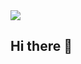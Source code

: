 <img src="https://capsule-render.vercel.app/api?type=soft&color=000000&height=200&section=header&text=Fakeshustar&fontColor=FFFFFF&fontSize=40&animation=blinking&theme=apprentice"/>

## Hi there 👋

<!--
**Shumurai02/Shumurai02** is a ✨ _special_ ✨ repository because its `README.md` (this file) appears on your GitHub profile.

Here are some ideas to get you started:

- 🔭 I’m currently working on ...
- 🌱 I’m currently learning ...
- 👯 I’m looking to collaborate on ...
- 🤔 I’m looking for help with ...
- 💬 Ask me about ...
- 📫 How to reach me: ...
- 😄 Pronouns: ...
- ⚡ Fun fact: ...
-->
